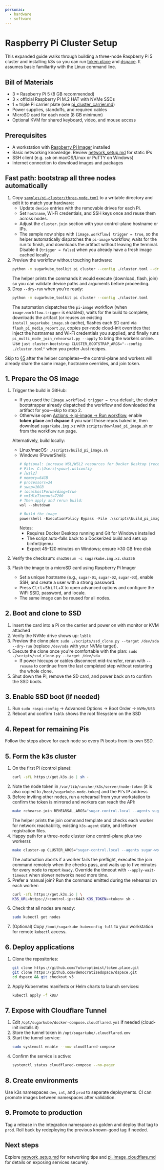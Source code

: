 ```yaml
---
personas:
  - hardware
  - software
---
```


# Raspberry Pi Cluster Setup

This expanded guide walks through building a three-node Raspberry Pi 5 cluster and installing k3s
so you can run [token.place](https://github.com/futuroptimist/token.place) and
[dspace](https://github.com/democratizedspace/dspace). It assumes basic familiarity with the
Linux command line.

## Bill of Materials
- 3 × Raspberry Pi 5 (8 GB recommended)
- 3 × official Raspberry Pi M.2 HAT with NVMe SSDs
- 1 × triple Pi carrier plate (see [pi_cluster_carrier.md](pi_cluster_carrier.md))
- Power supplies, standoffs, and required cables
- MicroSD card for each node (8 GB minimum)
- Optional KVM for shared keyboard, video, and mouse access

## Prerequisites
- A workstation with [Raspberry Pi Imager](https://www.raspberrypi.com/software/) installed
- Basic networking knowledge. Review [network_setup.md](network_setup.md) for static IPs
- SSH client (e.g. `ssh` on macOS/Linux or PuTTY on Windows)
- Internet connection to download images and packages

## Fast path: bootstrap all three nodes automatically
1. Copy [`samples/pi-cluster/three-node.toml`](../samples/pi-cluster/three-node.toml) to a
   writable directory and edit it to match your hardware:
   - Update `device` entries with the removable drives for each Pi.
   - Set `hostname`, Wi-Fi credentials, and SSH keys once and reuse them across nodes.
   - Adjust the `cluster.join` section with your control-plane hostname or IPs.
   - The sample now ships with `[image.workflow] trigger = true`, so the helper automatically
     dispatches the `pi-image` workflow, waits for the run to finish, and downloads the artifact
     without leaving the terminal. Disable it (`trigger = false`) when you already have a fresh
     image cached locally.
2. Preview the workflow without touching hardware:
   ```bash
   python -m sugarkube_toolkit pi cluster --config ./cluster.toml --dry-run
   ```
   The helper prints the commands it would execute (download, flash, join) so you can validate
   device paths and arguments before proceeding.
3. Drop `--dry-run` when you're ready:
   ```bash
   python -m sugarkube_toolkit pi cluster --config ./cluster.toml
   ```
   The automation dispatches the `pi-image` workflow (when `image.workflow.trigger` is enabled),
   waits for the build to complete, downloads the artifact (or reuses an existing
   `install_sugarkube_image.sh` cache), flashes each SD card via `flash_pi_media_report.py`, copies
   per-node cloud-init overrides that inject the hostnames and Wi-Fi credentials you supplied, and
   finally runs `pi_multi_node_join_rehearsal.py --apply` to bring the workers online. Use
   `just cluster-bootstrap CLUSTER_BOOTSTRAP_ARGS="--config ./cluster.toml"` when you prefer Just
   recipes.

Skip to [§5](#5-form-the-k3s-cluster) after the helper completes—the control-plane and workers
will already share the same image, hostname overrides, and join token.

## 1. Prepare the OS image
1. Trigger the build in GitHub:
   - If you used the `[image.workflow] trigger = true` default, the cluster bootstrapper already
     dispatched the workflow and downloaded the artifact for you—skip to step 2.
   - Otherwise open [Actions → pi-image → Run workflow][pi-image], enable **token.place** and
     **dspace** if you want those repos baked in, then download `sugarkube.img.xz` with
     `scripts/download_pi_image.sh` or from the workflow run page.

   Alternatively, build locally:
   - Linux/macOS: `./scripts/build_pi_image.sh`
   - Windows (PowerShell):
     ```powershell
     # Optional: increase WSL/WSL2 resources for Docker Desktop (recommended)
     # File: C:\Users\<you>\.wslconfig
     # [wsl2]
     # memory=64GB
     # processors=24
     # swap=16GB
     # localhostForwarding=true
     # vmIdleTimeout=7200
     # Then apply and rerun build:
     wsl --shutdown

     # Build the image
     powershell -ExecutionPolicy Bypass -File .\scripts\build_pi_image.ps1
     ```
     Notes:
     - Requires Docker Desktop running and Git for Windows installed
     - The script auto-falls back to a Dockerized build and sets up binfmt/qemu
     - Expect 45–120 minutes on Windows; ensure ≥30 GB free disk
2. Verify the checksum: `sha256sum -c sugarkube.img.xz.sha256`
3. Flash the image to a microSD card using Raspberry Pi Imager
   - Set a unique hostname (e.g., `sugar-01`, `sugar-02`, `sugar-03`), enable SSH, and create a user
     with a strong password.
   - Press <kbd>Ctrl</kbd>+<kbd>Shift</kbd>+<kbd>X</kbd> to open advanced options and configure the
     WiFi SSID, password, and locale.
   - The same image can be reused for all nodes.

## 2. Boot and clone to SSD
1. Insert the card into a Pi on the carrier and power on with monitor or KVM attached
2. Verify the NVMe drive shows up: `lsblk`
3. Preview the clone plan: `sudo ./scripts/ssd_clone.py --target /dev/sda --dry-run`
   (replace `/dev/sda` with your NVMe target).
4. Execute the clone once you're comfortable with the plan: `sudo ./scripts/ssd_clone.py --target /dev/sda`
   - If power hiccups or cables disconnect mid-transfer, rerun with `--resume` to continue
     from the last completed step without restarting the whole clone.
5. Shut down the Pi, remove the SD card, and power back on to confirm the SSD boots.

## 3. Enable SSD boot (if needed)
1. Run `sudo raspi-config` → Advanced Options → Boot Order → `NVMe/USB`
2. Reboot and confirm `lsblk` shows the root filesystem on the SSD

## 4. Repeat for remaining Pis
Follow the steps above for each node so every Pi boots from its own SSD.

## 5. Form the k3s cluster
1. On the first Pi (control plane):
   ```bash
   curl -sfL https://get.k3s.io | sh -
   ```
2. Note the node token in `/var/lib/rancher/k3s/server/node-token` (it is also copied
   to `/boot/sugarkube-node-token`) and the Pi's IP address
3. Before inviting other nodes, run a rehearsal from your workstation to confirm the token is
   mirrored and workers can reach the API:
   ```bash
   make rehearse-join REHEARSAL_ARGS="sugar-control.local --agents sugar-worker-a.local sugar-worker-b.local"
   ```
   The helper prints the join command template and checks each worker for network reachability,
   existing `k3s-agent` state, and leftover registration files.
4. Happy path for a three-node cluster (one control-plane plus two workers):
   ```bash
   make cluster-up CLUSTER_ARGS="sugar-control.local --agents sugar-worker-a.local sugar-worker-b.local --apply --apply-wait"
   ```
   The automation aborts if a worker fails the preflight, executes the join command remotely when
   the checks pass, and waits up to five minutes for every node to report `Ready`. Override the
   timeout with `--apply-wait-timeout` when slower networks need more time.
5. Prefer a manual join? Run the command emitted during the rehearsal on each worker:
   ```bash
   curl -sfL https://get.k3s.io | \
   K3S_URL=https://<control-ip>:6443 K3S_TOKEN=<token> sh -
   ```
6. Check that all nodes are ready:
   ```bash
   sudo kubectl get nodes
   ```
7. (Optional) Copy `/boot/sugarkube-kubeconfig-full` to your workstation for remote
   `kubectl` access.

## 6. Deploy applications
1. Clone the repositories:
   ```bash
   git clone https://github.com/futuroptimist/token.place.git
   git clone https://github.com/democratizedspace/dspace.git
   cd dspace && git checkout v3
   ```
2. Apply Kubernetes manifests or Helm charts to launch services:
   ```bash
   kubectl apply -f k8s/
   ```

## 7. Expose with Cloudflare Tunnel
1. Edit `/opt/sugarkube/docker-compose.cloudflared.yml` if needed (cloud-init installs it)
2. Store the tunnel token in `/opt/sugarkube/.cloudflared.env`
3. Start the tunnel service:
   ```bash
   sudo systemctl enable --now cloudflared-compose
   ```
4. Confirm the service is active:
   ```bash
   systemctl status cloudflared-compose --no-pager
   ```

## 8. Create environments
Use k3s namespaces `dev`, `int`, and `prod` to separate deployments.
CI can promote images between namespaces after validation.

## 9. Promote to production
Tag a release in the integration namespace as golden and deploy that tag to `prod`.
Roll back by redeploying the previous known-good tag if needed.

## Next steps
Explore [network_setup.md](network_setup.md) for networking tips and
[pi_image_cloudflare.md](pi_image_cloudflare.md) for details on exposing services securely.

[pi-image]: https://github.com/futuroptimist/sugarkube/actions/workflows/pi-image.yml
